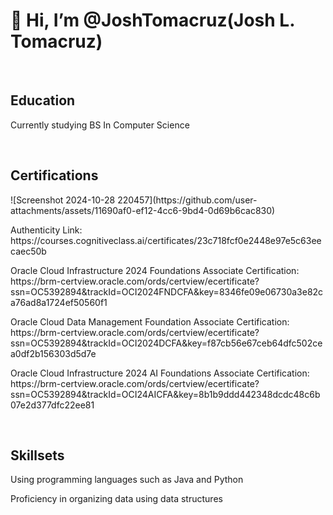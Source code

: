 <h1>👋 Hi, I’m @JoshTomacruz(Josh L. Tomacruz)</h1>
<br>
<h2>Education</h2>
<p>Currently studying BS In Computer Science</p>
<br>
<h2>Certifications</h2>
![Screenshot 2024-10-28 220457](https://github.com/user-attachments/assets/11690af0-ef12-4cc6-9bd4-0d69b6cac830)
<p>Authenticity Link: https://courses.cognitiveclass.ai/certificates/23c718fcf0e2448e97e5c63eecaec50b</p>
<p>Oracle Cloud Infrastructure 2024 Foundations Associate Certification: https://brm-certview.oracle.com/ords/certview/ecertificate?ssn=OC5392894&trackId=OCI2024FNDCFA&key=8346fe09e06730a3e82ca76ad8a1724ef50560f1</p>
<p>Oracle Cloud Data Management Foundation Associate Certification: https://brm-certview.oracle.com/ords/certview/ecertificate?ssn=OC5392894&trackId=OCI2024DCFA&key=f87cb56e67ceb64dfc502cea0df2b156303d5d7e</p>
<p>Oracle Cloud Infrastructure 2024 AI Foundations Associate Certification: https://brm-certview.oracle.com/ords/certview/ecertificate?ssn=OC5392894&trackId=OCI24AICFA&key=8b1b9ddd442348dcdc48c6b07e2d377dfc22ee81</p>
<br>
<h2>Skillsets</h2>
<p>Using programming languages such as Java and Python</p>
<p>Proficiency in organizing data using data structures</p>
<!---
JoshTomacruz/JoshTomacruz is a ✨ special ✨ repository because its `README.md` (this file) appears on your GitHub profile.
You can click the Preview link to take a look at your changes.
--->
